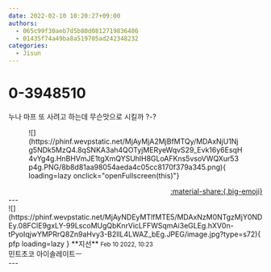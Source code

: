 ```yaml
---
date: 2022-02-10 10:20:27+09:00
authors:
  - 065c99f30aeb7d5b80d0812719836486
  - 01435f74a49ba8a519705ad242348232
categories:
  - Jisun
---
```


# 0-3948510

<div class="post-container" markdown="1">
<div class="content-container md-sidebar__scrollwrap" markdown="1">

누나 마프 또 사려고 하는데 무슨맛으로 시킬까 ?-?
<figure markdown="1">
![](https://phinf.wevpstatic.net/MjAyMjA2MjBfMTQy/MDAxNjU1Njg5NDk5MzQ4.8qSNKA3ah4QOTyjMERyeWqvS29_Evk16y6EsqH4vYg4g.HnBHVmJE1tgXmQYSUhlH8GLoAFKns5vsoVWQXur53p4g.PNG/8b8d81aa98054aeda4c05cc8170f379a345.png){ loading=lazy onclick="openFullscreen(this)"}
</figure>


</div>
</div>

<div style="text-align: right;" markdown="1">
<a href="https://weverse.io/fromis9/fanpost/0-3948510" style="text-align: right;">:material-share:{.big-emoji}</a>
</div>
---

<div class="comments-container md-sidebar__scrollwrap" markdown="1">
<div class="comment" markdown="1">
<div class='id-container' markdown="1">
![](https://phinf.wevpstatic.net/MjAyNDEyMTlfMTE5/MDAxNzM0NTgzMjY0NDEy.08FClE9gxLY-99LscoMUgQbKnrVicLFFWSqmAi3eGLEg.hXV0n-tPyoIqjwYMPRrQ8Zn9aHvy3-B2llL4LWAZ_bEg.JPEG/image.jpg?type=s72){ pfp loading=lazy }
**<span class="artist">지선</span>** <small>Feb 10 2022, 10:23</small><br>
</div>
<div class='comment-body' markdown="1">
민트초코 아이솔레이트ㅡ
</div>
</div>
</div>
---
